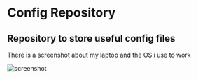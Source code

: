 # Config Repository

## Repository to store useful config files

There is a screenshot about my laptop and the OS i use to work

![screenshot](https://user-images.githubusercontent.com/15232456/40352979-9dfea46c-5db0-11e8-9795-2faaa864ab33.png)
